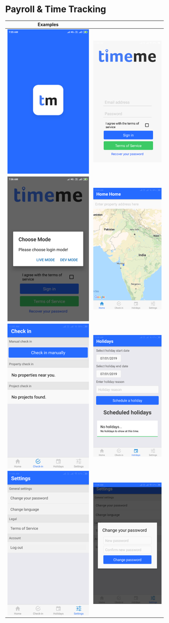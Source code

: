 # Payroll & Time Tracking


| Examples             |   |
:-------------------------:|:-------------------------:
![](https://github.com/LazyBruceWayne/holiday_planner/blob/master/1.png)  |  ![](https://github.com/LazyBruceWayne/holiday_planner/blob/master/2.png)
![](https://github.com/LazyBruceWayne/holiday_planner/blob/master/3.png)  |  ![](https://github.com/LazyBruceWayne/holiday_planner/blob/master/4.png)
![](https://github.com/LazyBruceWayne/holiday_planner/blob/master/5.png)  |  ![](https://github.com/LazyBruceWayne/holiday_planner/blob/master/6.png)
![](https://github.com/LazyBruceWayne/holiday_planner/blob/master/7.png)  |  ![](https://github.com/LazyBruceWayne/holiday_planner/blob/master/8.png)
